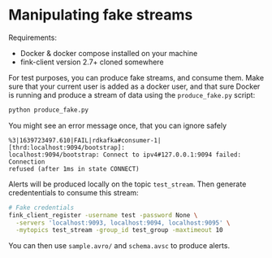 # Manipulating fake streams

Requirements:

* Docker & docker compose installed on your machine
* fink-client version 2.7+ cloned somewhere

For test purposes, you can produce fake streams, and consume them. Make sure that your current user is added as a docker user, and that sure Docker is running and produce a stream of data using the `produce_fake.py` script:

```bash
python produce_fake.py
```

You might see an error message once, that you can ignore safely

```
%3|1639723497.610|FAIL|rdkafka#consumer-1| [thrd:localhost:9094/bootstrap]: 
localhost:9094/bootstrap: Connect to ipv4#127.0.0.1:9094 failed: Connection 
refused (after 1ms in state CONNECT)
```

Alerts will be produced locally on the topic `test_stream`. Then generate credententials to consume this stream:

```bash
# Fake credentials
fink_client_register -username test -password None \
  -servers 'localhost:9093, localhost:9094, localhost:9095' \
  -mytopics test_stream -group_id test_group -maxtimeout 10
```


You can then use `sample.avro/` and `schema.avsc` to produce alerts.